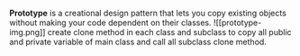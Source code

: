**Prototype** is a creational design pattern that lets you copy existing objects without making your code dependent on their classes.
![[prototype-img.png]]
create clone method in each class and subclass to copy all public and private variable of main class and call all subclass clone method.
